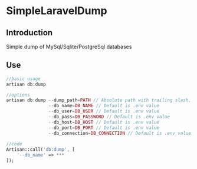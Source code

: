 # SimpleLaravelDump

## Introduction
Simple dump of MySql/Sqlite/PostgreSql databases

## Use

```php
//basic usage
artisan db:dump

//options
artisan db:dump --dump_path=PATH // Absolute path with trailing slash, default: %laravel%/database/dump/
                --db_name=DB_NAME // Default is .env value
                --db_user=DB_USER // Default is .env value
                --db_pass=DB_PASSWORD // Default is .env value
                --db_host=DB_HOST // Default is .env value
                --db_port=DB_PORT // Default is .env value
                --db_connection=DB_CONNECTION // Default is .env value
                
//code
Artisan::call('db:dump', [
    '--db_name' => ***
]);
```